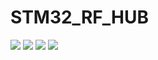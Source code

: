 # STM32_RF_HUB

[![](https://img.shields.io/badge/dynamic/json?url=https://raw.githubusercontent.com/Marks100/STM32_RF_HUB/badges/badges.json&label=version_num&query=version&color=blue&prefix=v)](https://img.shields.io/badge/dynamic/json?url=https://raw.githubusercontent.com/Marks100/STM32_RF_HUB/badges/badges.json&label=version_num&query=version&color=blue&prefix=v)
[![](https://img.shields.io/badge/dynamic/json?url=https://raw.githubusercontent.com/Marks100/STM32_RF_HUB/badges/badges.json&label=commits&query=commits&color=blue)](https://img.shields.io/badge/dynamic/json?url=https://raw.githubusercontent.com/Marks100/STM32_RF_HUB/badges/badges.json&label=commits&query=commits&color=blue)
[![](https://img.shields.io/badge/dynamic/json?url=https://raw.githubusercontent.com/Marks100/STM32_RF_HUB/badges/badges.json&label=latest_tag&query=latest_tag&color=blue)](https://img.shields.io/badge/dynamic/json?url=https://raw.githubusercontent.com/Marks100/STM32_RF_HUB/badges/badges.json&label=latest_tag&query=latest_tag&color=blue)
[![](https://img.shields.io/badge/dynamic/json?url=https://raw.githubusercontent.com/Marks100/STM32_RF_HUB/badges/badges.json&label=last_committer&query=last_committer&color=blue)](https://img.shields.io/badge/dynamic/json?url=https://raw.githubusercontent.com/Marks100/STM32_RF_HUB/badges/badges.json&label=last_committer&query=last_committer&color=blue)
